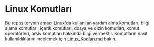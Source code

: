 # **Linux Komutları**
Bu repositorynin amacı Linux'da kullanılan yardım alma komutları, bilgi alama komutları, içerik komutları, dosya ve dizin komutları, komut operatörleri, arşiv komutları hakkında bilgi vermektir. Komutların nasıl kullanıldıklarını incelemek için 
[Linux_Kodları.md](https://github.com/MOnursimsek/Linux_Komutlar/blob/main/Linux_Kodlar%C4%B1.md) bakın.
